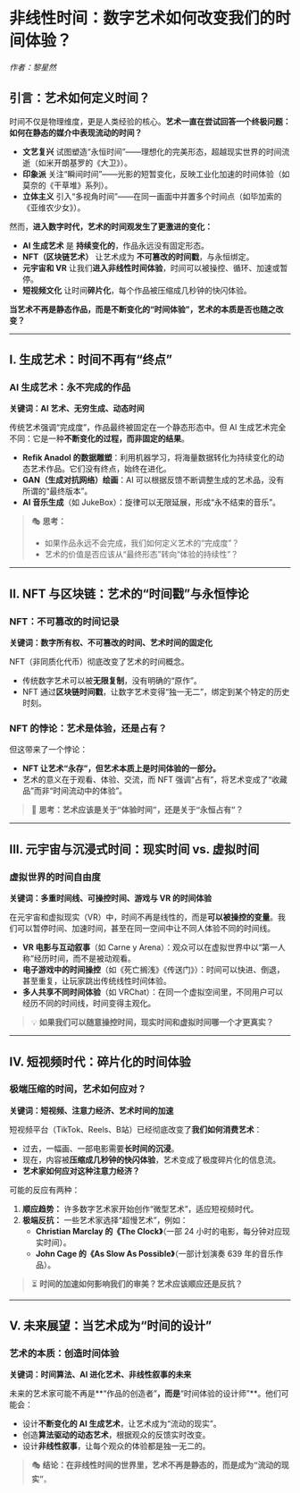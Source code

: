 # 非线性时间：数字艺术如何改变我们的时间体验？

*作者：黎星然*

## 引言：艺术如何定义时间？

时间不仅是物理维度，更是人类经验的核心。**艺术一直在尝试回答一个终极问题：如何在静态的媒介中表现流动的时间？**

- **文艺复兴** 试图塑造“永恒时间”——理想化的完美形态，超越现实世界的时间流逝（如米开朗基罗的《大卫》）。
- **印象派** 关注“瞬间时间”——光影的短暂变化，反映工业化加速的时间体验（如莫奈的《干草堆》系列）。
- **立体主义** 引入“多视角时间”——在同一画面中并置多个时间点（如毕加索的《亚维农少女》）。

然而，**进入数字时代，艺术的时间观发生了更激进的变化：**
- **AI 生成艺术** 是 **持续变化的**，作品永远没有固定形态。
- **NFT（区块链艺术）** 让艺术成为 **不可篡改的时间戳**，与永恒绑定。
- **元宇宙和 VR** 让我们**进入非线性时间体验**，时间可以被操控、循环、加速或暂停。
- **短视频文化** 让时间**碎片化**，每个作品被压缩成几秒钟的快闪体验。

**当艺术不再是静态作品，而是不断变化的“时间体验”，艺术的本质是否也随之改变？**

---

## I. 生成艺术：时间不再有“终点”

### AI 生成艺术：永不完成的作品

**关键词：AI 艺术、无穷生成、动态时间**

传统艺术强调“完成度”，作品最终被固定在一个静态形态中。但 AI 生成艺术完全不同：它是一种**不断变化的过程，而非固定的结果**。

- **Refik Anadol 的数据雕塑**：利用机器学习，将海量数据转化为持续变化的动态艺术作品。它们没有终点，始终在进化。
- **GAN（生成对抗网络）绘画**：AI 可以根据反馈不断调整生成的艺术品，没有所谓的“最终版本”。
- **AI 音乐生成**（如 JukeBox）：旋律可以无限延展，形成“永不结束的音乐”。

> 🎭 **思考：**
> - 如果作品永远不会完成，我们如何定义艺术的“完成度”？
> - 艺术的价值是否应该从“最终形态”转向“体验的持续性”？

---

## II. NFT 与区块链：艺术的“时间戳”与永恒悖论

### NFT：不可篡改的时间记录

**关键词：数字所有权、不可篡改的时间、艺术时间的固定化**

NFT（非同质化代币）彻底改变了艺术的时间概念。
- 传统数字艺术可以被**无限复制**，没有明确的“原作”。
- NFT 通过**区块链时间戳**，让数字艺术变得“独一无二”，绑定到某个特定的历史时刻。

### NFT 的悖论：艺术是体验，还是占有？

但这带来了一个悖论：
- **NFT 让艺术“永存”，但艺术本质上是时间体验的一部分。**
- 艺术的意义在于观看、体验、交流，而 NFT 强调“占有”，将艺术变成了“收藏品”而非“时间流动中的体验”。

> 🤔 **思考：艺术应该是关于“体验时间”，还是关于“永恒占有”？**

---

## III. 元宇宙与沉浸式时间：现实时间 vs. 虚拟时间

### 虚拟世界的时间自由度

**关键词：多重时间线、可操控时间、游戏与 VR 的时间体验**

在元宇宙和虚拟现实（VR）中，时间不再是线性的，而是**可以被操控的变量**。我们可以暂停时间、加速时间，甚至在同一空间中让不同人体验不同的时间线。

- **VR 电影与互动叙事**（如 Carne y Arena）：观众可以在虚拟世界中以“第一人称”经历时间，而不是被动观看。
- **电子游戏中的时间操控**（如《死亡搁浅》《传送门》）：时间可以快进、倒退，甚至重复，让玩家跳出传统线性时间体验。
- **多人共享不同时间体验**（如 VRChat）：在同一个虚拟空间里，不同用户可以经历不同的时间线，时间变得主观化。

> 💡 **如果我们可以随意操控时间，现实时间和虚拟时间哪一个才更真实？**

---

## IV. 短视频时代：碎片化的时间体验

### 极端压缩的时间，艺术如何应对？

**关键词：短视频、注意力经济、艺术时间的加速**

短视频平台（TikTok、Reels、B站）已经彻底改变了**我们如何消费艺术**：
- 过去，一幅画、一部电影需要**长时间的沉浸**。
- 现在，内容被**压缩成几秒钟的快闪体验**，艺术变成了极度碎片化的信息流。
- **艺术家如何应对这种注意力经济？**

可能的反应有两种：
1. **顺应趋势：** 许多数字艺术家开始创作“微型艺术”，适应短视频时代。
2. **极端反抗：** 一些艺术家选择“超慢艺术”，例如：
   - **Christian Marclay 的《The Clock》**（一部 24 小时的电影，每分钟对应现实时间）。
   - **John Cage 的《As Slow As Possible》**（一部计划演奏 639 年的音乐作品）。

> ⏳ **时间的加速如何影响我们的审美？艺术应该顺应还是反抗？**

---

## V. 未来展望：当艺术成为“时间的设计”

### 艺术的本质：创造时间体验

**关键词：时间算法、AI 进化艺术、非线性叙事的未来**

未来的艺术家可能不再是**“作品的创造者”**，而是**“时间体验的设计师”**。他们可能会：
- 设计**不断变化的 AI 生成艺术**，让艺术成为“流动的现实”。
- 创造**算法驱动的动态艺术**，根据观众的反馈实时改变。
- 设计**非线性叙事**，让每个观众的体验都是独一无二的。

> 🎭 **结论：在非线性时间的世界里，艺术不再是静态的，而是成为“流动的现实”**。